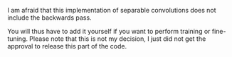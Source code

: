 I am afraid that this implementation of separable convolutions does not include the backwards pass.


 You will thus have to add it yourself if you want to perform training or fine-tuning. Please note that this is not my decision, I just did not get the approval to release this part of the code.